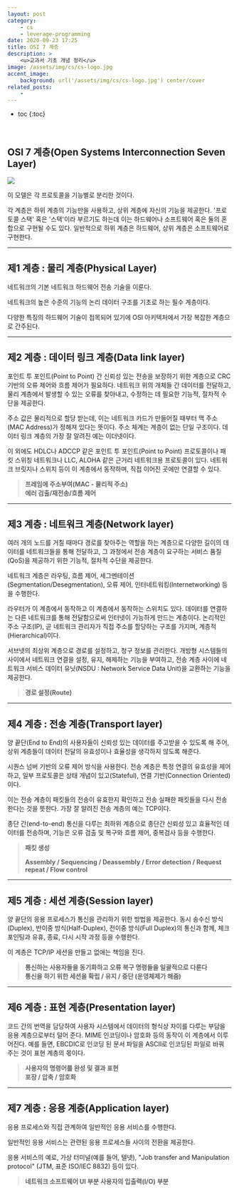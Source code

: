 ```yaml
---
layout: post
category:
    - cs
    - leverage-programming
date: 2020-09-23 17:25
title: OSI 7 계층
description: >
    <u>교과서 기초 개념 정리</u>  
image: /assets/img/cs/cs-logo.jpg
accent_image:
    background: url('/assets/img/cs/cs-logo.jpg') center/cover
related_posts:
    -
---
```


* toc
{:toc}

&nbsp;  

## **OSI 7 계층(Open Systems Interconnection Seven Layer)**

![](https://img1.daumcdn.net/thumb/R1280x0/?scode=mtistory2&fname=https%3A%2F%2Fblog.kakaocdn.net%2Fdn%2FQolLa%2FbtqJtZpGmkc%2FLebnV54noJCeHhEkbvtX7k%2Fimg.png)

이 모델은 각 프로토콜을 기능별로 분리한 것이다.

각 계층은 하위 계층의 기능만을 사용하고, 상위 계층에 자신의 기능을 제공한다. '프로토콜 스택' 혹은 '스택'이라 부르기도 하는데 이는 하드웨어나 소프트웨어 혹은 둘의 혼합으로 구현될 수도 있다.  일반적으로 하위 계층은 하드웨어, 상위 계층은 소프트웨어로 구현한다.

---

## **제1 계층 : 물리 계층(Physical Layer)**

네트워크의 기본 네트워크 하드웨어 전송 기술을 이룬다.

네트워크의 높은 수준의 기능의 논리 데이터 구조를 기초로 하는 필수 계층이다.

다양한 특징의 하드웨어 기술이 접목되어 있기에 OSI 아키텍처에서 가장 복잡한 계층으로 간주된다.

---

## **제2 계층 : 데이터 링크 계층(Data link layer)**

포인트 투 포인트(Point to Point) 간 신뢰성 있는 전송을 보장하기 위한 계층으로 CRC 기반의 오류 제어와 흐름 제어가 필요하다. 네트워크 위의 개체들 간 데이터를 전달하고, 물리 계층에서 발생할 수 있는 오류를 찾아내고, 수정하는 데 필요한 기능적, 절차적 수단을 제공한다.

주소 값은 물리적으로 할당 받는데, 이는 네트워크 카드가 만들어질 때부터 맥 주소(MAC Address)가 정해져 있다는 뜻이다. 주소 체계는 계층이 없는 단일 구조이다. 데이터 링크 계층의 가장 잘 알려진 예는 이더넷이다.

이 외에도 HDLC나 ADCCP 같은 포인트 투 포인트(Point to Point) 프로토콜이나 패킷 스위칭 네트워크나 LLC, ALOHA 같은 근거리 네트워크용 프로토콜이 있다. 네트워크 브릿지나 스위치 등이 이 계층에서 동작하며, 직접 이어진 곳에만 연결할 수 있다.


> **프레임에 주소부여(MAC - 물리적 주소)**  
> **에러 검출/재전송/흐름 제어**

---

## **제3 계층 : 네트워크 계층(Network layer)**

여러 개의 노드를 거칠 때마다 경로를 찾아주는 역할을 하는 계층으로 다양한 길이의 데이터를 네트워크들을 통해 전달하고, 그 과정에서 전송 계층이 요구하는 서비스 품질(QoS)을 제공하기 위한 기능적, 절차적 수단을 제공한다.

네트워크 계층은 라우팅, 흐름 제어, 세그멘테이션(Segmentation/Desegmentation), 오류 제어, 인터네트워킹(Internetworking) 등을 수행한다.

라우터가 이 계층에서 동작하고 이 계층에서 동작하는 스위치도 있다. 데이터를 연결하는 다른 네트워크를 통해 전달함으로써 인터넷이 가능하게 만드는 계층이다. 논리적인 주소 구조(IP), 곧 네트워크 관리자가 직접 주소를 할당하는 구조를 가지며, 계층적(Hierarchical)이다.

서브넷의 최상위 계층으로 경로를 설정하고, 청구 정보를 관리한다. 개방형 시스템들의 사이에서 네트워크 연결을 설정, 유지, 해제하는 기능을 부여하고, 전송 계층 사이에 네트워크 서비스 데이터 유닛(NSDU : Network Service Data Unit)을 교환하는 기능을 제공한다.

> **경로 설정(Route)**

---

## **제4 계층 : 전송 계층(Transport layer)**

양 끝단(End to End)의 사용자들이 신뢰성 있는 데이터를 주고받을 수 있도록 해 주어, 상위 계층들이 데이터 전달의 유효성이나 효율성을 생각하지 않도록 해준다.

시퀀스 넘버 기반의 오류 제어 방식을 사용한다. 전송 계층은 특정 연결의 유효성을 제어하고, 일부 프로토콜은 상태 개념이 있고(Stateful), 연결 기반(Connection Oriented)이다.

이는 전송 계층이 패킷들의 전송이 유효한지 확인하고 전송 실패한 패킷들을 다시 전송한다는 것을 뜻한다. 가장 잘 알려진 전송 계층의 예는 TCP이다.

종단 간(end-to-end) 통신을 다루는 최하위 계층으로 종단간 신뢰성 있고 효율적인 데이터를 전송하며, 기능은 오류 검출 및 복구와 흐름 제어, 중복검사 등을 수행한다.

> **패킷 생성**
>
> **Assembly / Sequencing / Deassembly / Error detection / Request repeat / Flow control**

---

## **제5 계층 : 세션 계층(Session layer)**

양 끝단의 응용 프로세스가 통신을 관리하기 위한 방법을 제공한다. 동시 송수신 방식(Duplex), 반이중 방식(Half-Duplex), 전이중 방식(Full Duplex)의 통신과 함께, 체크 포인팅과 유휴, 종료, 다시 시작 과정 등을 수행한다.

이 계층은 TCP/IP 세션을 만들고 없애는 책임을 진다.

> **통신하는 사용자들을 동기화하고 오류 복구 명령들을 일괄적으로 다룬다**  
> **통신을 하기 위한 세션을 확립 / 유지 / 중단 (운영체제가 해줌)**

---

## **제6 계층 : 표현 계층(Presentation layer)**

코드 간의 번역을 담당하여 사용자 시스템에서 데이터의 형식상 차이를 다루는 부담을 응용 계층으로부터 덜어 준다. MIME 인코딩이나 암호화 등의 동작이 이 계층에서 이루어진다. 예를 들면, EBCDIC로 인코딩 된 문서 파일을 ASCII로 인코딩된 파일로 바꿔 주는 것이 표현 계층의 몫이다.

> **사용자의 명령어를 완성 및 결과 표현**  
> **포장 / 압축 / 암호화**

---

## **제7 계층 : 응용 계층(Application layer)**

응용 프로세스와 직접 관계하여 일반적인 응용 서비스를 수행한다.

일반적인 응용 서비스는 관련된 응용 프로세스들 사이의 전환을 제공한다.

응용 서비스의 예로, 가상 터미널(예를 들어, 텔넷), "Job transfer and Manipulation protocol" (JTM, 표준 ISO/IEC 8832) 등이 있다.


> **네트워크 소프트웨어 UI 부분 사용자의 입출력(I/O) 부분**